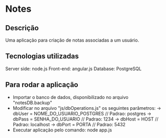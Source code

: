 # Notes

 Descrição
 -------------
   Uma aplicação para criação de notas associadas a um usuário.
 
 
 Tecnologias utilizadas
 -------------
   Server side: node.js
   Front-end: angular.js
   Database: PostgreSQL
   
   
 Para rodar a aplicação
 -------------
   - Importar o banco de dados, disponibilizado no arquivo "notesDB.backup"
   - Modificar no arquivo "js/dbOperations.js" os seguintes parâmetros:
       -> dbUser = NOME_DO_USUARIO_POSTGRES     // Padrao: postgres
       -> dbPass = SENHA_DO_USUARIO             // Padrao: 1234
       -> dbHost = HOST                         // Padrao: localhost
       -> dbPort = PORTA                        // Padrao: 5432
   - Executar aplicação pelo comando: node app.js
